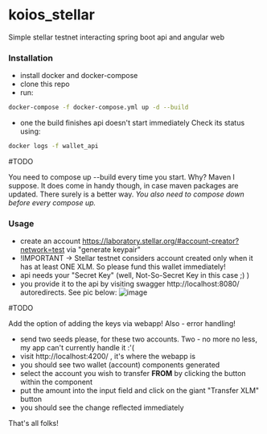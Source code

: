 # koios_stellar
Simple stellar testnet interacting spring boot api and angular web

### Installation

- install docker and docker-compose
- clone this repo
- run: 
```bash
docker-compose -f docker-compose.yml up -d --build
```
- one the build finishes api doesn't start immediately
Check its status using:
```bash
docker logs -f wallet_api
```
#TODO

You need to compose up --build every time you start. Why? Maven I suppose.
It does come in handy though, in case maven packages are updated.
There surely is a better way. *You also need to compose down before every compose up.*


### Usage

- create an account https://laboratory.stellar.org/#account-creator?network=test via "generate keypair"
- !IMPORTANT -> Stellar testnet considers account created only when it has at least ONE XLM.
  So please fund this wallet immediately!
- api needs your "Secret Key" (well, Not-So-Secret Key in this case ;) )
- you provide it to the api by visiting swagger http://localhost:8080/ autoredirects. See pic below:
![image](https://user-images.githubusercontent.com/67732669/193683064-3c82f90b-b997-48c7-9a7f-cfa1814ca02c.png)

#TODO

Add the option of adding the keys via webapp! Also - error handling!

- send two seeds please, for these two accounts. Two - no more no less, my app can't currently handle it :'(
- visit http://localhost:4200/ , it's where the webapp is
- you should see two wallet (account) components generated
- select the account you wish to transfer **FROM** by clicking the button within the component
- put the amount into the input field and click on the giant "Transfer XLM" button
- you should see the change reflected immediately

That's all folks!


